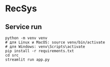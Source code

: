 # RecSys

## Service run
~~~
python -m venv venv
# для Linux и MacOS: source venv/bin/activate
# для Windows: venv\Scripts\activate
pip install -r requirements.txt
cd src
streamlit run app.py
~~~


